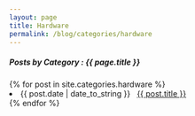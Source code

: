 ```yaml
---
layout: page
title: Hardware
permalink: /blog/categories/hardware
---
```


<h5> Posts by Category : {{ page.title }} </h5>

<div class="card">
{% for post in site.categories.hardware %}
<li class="category-posts"><span>{{ post.date | date_to_string }}</span> &nbsp; <a href="{{ post.url }}">{{ post.title }}</a></li>
{% endfor %}
</div>